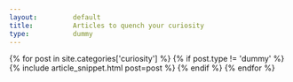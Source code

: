 ```yaml
---
layout:			default
title:			Articles to quench your curiosity
type:           dummy
---
```



<div class="ui basic segment">
{% for post in site.categories['curiosity'] %}
{% if post.type != 'dummy' %}
    {% include article_snippet.html post=post %}
{% endif %}
{% endfor %}
</div>
